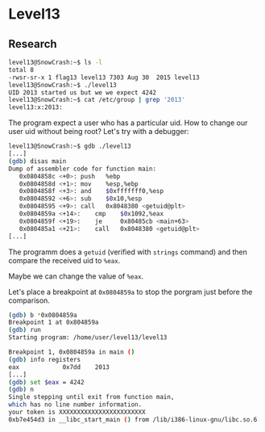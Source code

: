 # Level13

## Research

```bash
level13@SnowCrash:~$ ls -l
total 8
-rwsr-sr-x 1 flag13 level13 7303 Aug 30  2015 level13
level13@SnowCrash:~$ ./level13
UID 2013 started us but we we expect 4242
level13@SnowCrash:~$ cat /etc/group | grep '2013'
level13:x:2013:
```
The program expect a user who has a particular uid. How to change our user uid without being root?
Let's try with a debugger:

```bash
level13@SnowCrash:~$ gdb ./level13
[...]
(gdb) disas main
Dump of assembler code for function main:
   0x0804858c <+0>:	push   %ebp
   0x0804858d <+1>:	mov    %esp,%ebp
   0x0804858f <+3>:	and    $0xfffffff0,%esp
   0x08048592 <+6>:	sub    $0x10,%esp
   0x08048595 <+9>:	call   0x8048380 <getuid@plt>
   0x0804859a <+14>:	cmp    $0x1092,%eax
   0x0804859f <+19>:	je     0x80485cb <main+63>
   0x080485a1 <+21>:	call   0x8048380 <getuid@plt>
[...]
```
The programm does a `getuid` (verified with `strings` command) and then compare the received uid to `%eax`.

Maybe we can change the value of `%eax`. 

Let's place a breakpoint at `0x0804859a` to stop the porgram just before the comparison.
```bash
(gdb) b *0x0804859a
Breakpoint 1 at 0x804859a
(gdb) run
Starting program: /home/user/level13/level13

Breakpoint 1, 0x0804859a in main ()
(gdb) info registers
eax            0x7dd	2013
[...]
(gdb) set $eax = 4242
(gdb) n
Single stepping until exit from function main,
which has no line number information.
your token is XXXXXXXXXXXXXXXXXXXXXXXX
0xb7e454d3 in __libc_start_main () from /lib/i386-linux-gnu/libc.so.6
```
 
